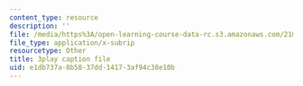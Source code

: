 ```yaml
---
content_type: resource
description: ''
file: /media/https%3A/open-learning-course-data-rc.s3.amazonaws.com/21m-235-monteverdi-to-mozart-1600-1800-fall-2013/e1db737a8b5837dd14173af94c38e10b_itLh_yWsOX0.srt
file_type: application/x-subrip
resourcetype: Other
title: 3play caption file
uid: e1db737a-8b58-37dd-1417-3af94c38e10b
---
```

